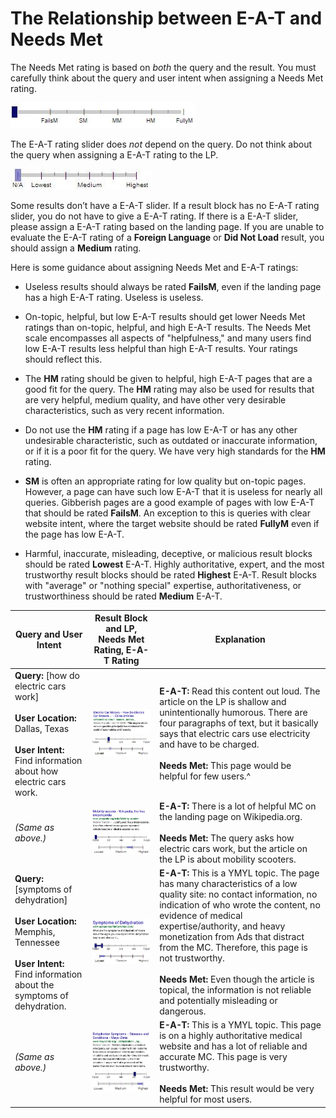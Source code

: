 # The Relationship between E-A-T and Needs Met

The Needs Met rating is based on _both_ the query and the result. You must carefully think about the query and user intent when assigning a Needs Met rating.

![](../images/needs-met-na.jpg)

The E-A-T rating slider does _not_ depend on the query. Do not think about the query when assigning a E-A-T rating to the LP.

![](../images/eat-na.jpg)

Some results don’t have a E-A-T slider. If a result block has no E-A-T rating slider, you do not have to give a E-A-T rating. If there is a E-A-T slider, please assign a E-A-T rating based on the landing page. If you are unable to evaluate the E-A-T rating of a **Foreign Language** or **Did Not Load** result, you should assign a **Medium** rating.

Here is some guidance about assigning Needs Met and E-A-T ratings:

- Useless results should always be rated **FailsM**, even if the landing page has a high E-A-T rating. Useless is useless.

- On-topic, helpful, but low E-A-T results should get lower Needs Met ratings than on-topic, helpful, and high E-A-T results. The Needs Met scale encompasses all aspects of "helpfulness," and many users find low E-A-T results less helpful than high E-A-T results. Your ratings should reflect this.

- The **HM** rating should be given to helpful, high E-A-T pages that are a good fit for the query. The **HM** rating may also be used for results that are very helpful, medium quality, and have other very desirable characteristics, such as very recent information.

- Do not use the **HM** rating if a page has low E-A-T or has any other undesirable characteristic, such as outdated or inaccurate information, or if it is a poor fit for the query. We have very high standards for the **HM** rating.

- **SM** is often an appropriate rating for low quality but on-topic pages. However, a page can have such low E-A-T that it is useless for nearly all queries. Gibberish pages are a good example of pages with low E-A-T that should be rated **FailsM**. An exception to this is queries with clear website intent, where the target website should be rated **FullyM** even if the page has low E-A-T.

- Harmful, inaccurate, misleading, deceptive, or malicious result blocks should be rated **Lowest** E-A-T. Highly authoritative, expert, and the most trustworthy result blocks should be rated **Highest** E-A-T. Result blocks with "average" or "nothing special" expertise, authoritativeness, or trustworthiness should be rated **Medium** E-A-T.

Query and User Intent|Result Block and LP, Needs Met Rating, E-A-T Rating|Explanation
---|---|---
**Query:** [how do electric cars work]<br/><br/>**User Location:** Dallas, Texas<br/><br/>**User Intent:** Find information about how electric cars work.|![](../images/img628.jpg)<br/>![](../images/sm.jpg)![](../images/low.jpg)|**E-A-T:** Read this content out loud. The article on the LP is shallow and unintentionally humorous. There are four paragraphs of text, but it basically says that electric cars use electricity and have to be charged.<br/><br/>**Needs Met:** This page would be helpful for few users.^
*(Same as above.)*|![](../images/img631.jpg)<br/>![](../images/failsm.jpg)![](../images/medium+narrow.jpg)|**E-A-T:** There is a lot of helpful MC on the landing page on Wikipedia.org.<br/><br/>**Needs Met:** The query asks how electric cars work, but the article on the LP is about mobility scooters.
**Query:** [symptoms of dehydration]<br/><br/>**User Location:** Memphis, Tennessee<br/><br/>**User Intent:** Find information about the symptoms of dehydration.|![](../images/img634.jpg)<br/>![](../images/failsm-narrow.jpg)![](../images/lowest-narrow.jpg)|**E-A-T:** This is a YMYL topic. The page has many characteristics of a low quality site: no contact information, no indication of who wrote the content, no evidence of medical expertise/authority, and heavy monetization from Ads that distract from the MC. Therefore, this page is not trustworthy.<br/><br/>**Needs Met:** Even though the article is topical, the information is not reliable and potentially misleading or dangerous.
*(Same as above.)*|![](../images/img637.jpg)<br/>![](../images/hm.jpg)![](../images/high+narrow.jpg)|**E-A-T:** This is a YMYL topic. This page is on a highly authoritative medical website and has a lot of reliable and accurate MC. This page is very trustworthy.<br/><br/>**Needs Met:** This result would be very helpful for most users.
